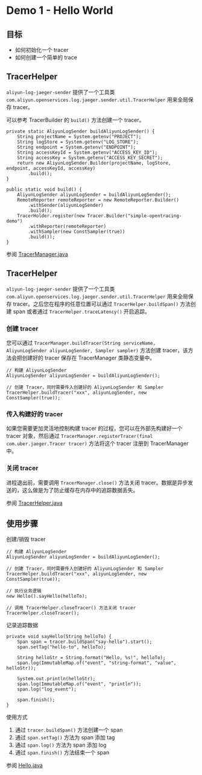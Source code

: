 # Demo 1 - Hello World

## 目标
* 如何初始化一个 tracer
* 如何创建一个简单的 trace

## TracerHelper
`aliyun-log-jaeger-sender` 提供了一个工具类 `com.aliyun.openservices.log.jaeger.sender.util.TracerHelper` 用来全局保存 tracer。


可以参考 TracerBuilder 的 `build()` 方法创建一个 tracer。
```
private static AliyunLogSender buildAliyunLogSender() {
    String projectName = System.getenv("PROJECT");
    String logStore = System.getenv("LOG_STORE");
    String endpoint = System.getenv("ENDPOINT");
    String accessKeyId = System.getenv("ACCESS_KEY_ID");
    String accessKey = System.getenv("ACCESS_KEY_SECRET");
    return new AliyunLogSender.Builder(projectName, logStore, endpoint, accessKeyId, accessKey)
        .build();
}

public static void build() {
    AliyunLogSender aliyunLogSender = buildAliyunLogSender();
    RemoteReporter remoteReporter = new RemoteReporter.Builder()
        .withSender(aliyunLogSender)
        .build();
    TracerHolder.register(new Tracer.Builder("simple-opentracing-demo")
        .withReporter(remoteReporter)
        .withSampler(new ConstSampler(true))
        .build());
}
```

参阅 [TracerManager.java](../TracerManager.java)

## TracerHelper
`aliyun-log-jaeger-sender` 提供了一个工具类 `com.aliyun.openservices.log.jaeger.sender.util.TracerHelper` 用来全局保存 tracer。之后您在程序的任意位置可以通过 `TracerHelper.buildSpan()` 方法创建 span 或者通过 `TracerHelper.traceLatency()` 开启追踪。

### 创建 tracer
您可以通过 `TracerManager.buildTracer(String serviceName, AliyunLogSender aliyunLogSender,
      Sampler sampler)` 方法创建 tracer，该方法会把创建好的 tracer 保存在 TracerManager 类静态变量中。
```
// 构建 AliyunLogSender
AliyunLogSender aliyunLogSender = buildAliyunLogSender();

// 创建 Tracer，同时需要传入创建好的 AliyunLogSender 和 Sampler
TracerHelper.buildTracer("xxx", aliyunLogSender, new ConstSampler(true));
```

### 传入构建好的 tracer
如果您需要更加灵活地控制构建 tracer 的过程，您可以在外部先构建好一个 tracer 对象，然后通过 `TracerManager.registerTracer(final com.uber.jaeger.Tracer tracer)` 方法将这个 tracer 注册到 TracerManager 中。

### 关闭 tracer
进程退出前，需要调用 `TracerManager.close()` 方法关闭 tracer。数据是异步发送的，这么做是为了防止缓存在内存中的追踪数据丢失。


参阅 [TracerHelper.java](https://github.com/aliyun/aliyun-log-jaeger-sender/blob/master/src/main/java/com/aliyun/openservices/log/jaeger/sender/util/TracerHelper.java)

## 使用步骤
创建/销毁 tracer
```
// 构建 AliyunLogSender
AliyunLogSender aliyunLogSender = buildAliyunLogSender();

// 创建 Tracer，同时需要传入创建好的 AliyunLogSender 和 Sampler
TracerHelper.buildTracer("xxx", aliyunLogSender, new ConstSampler(true));

// 执行业务逻辑
new Hello().sayHello(helloTo);

// 调用 TracerHelper.closeTracer() 方法关闭 tracer
TracerHelper.closeTracer();
```

记录追踪数据
```
private void sayHello(String helloTo) {
    Span span = tracer.buildSpan("say-hello").start();
    span.setTag("hello-to", helloTo);

    String helloStr = String.format("Hello, %s!", helloTo);
    span.log(ImmutableMap.of("event", "string-format", "value", helloStr));

    System.out.println(helloStr);
    span.log(ImmutableMap.of("event", "println"));
    span.log("log_event");

    span.finish();
}
```
使用方式

1. 通过 `tracer.buildSpan()` 方法创建一个 span
2. 通过 `span.setTag()` 方法为 span 添加 tag
3. 通过 `span.log()` 方法为 span 添加 log
4. 通过 `span.finish()` 方法结束一个 span

参阅 [Hello.java](./Hello.java)
